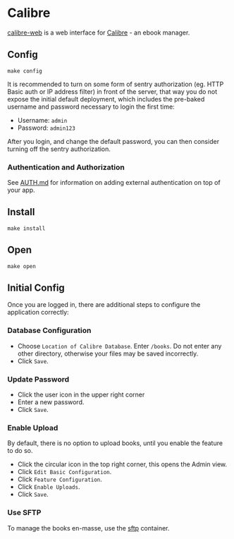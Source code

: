 # Calibre

[calibre-web](https://github.com/janeczku/calibre-web?tab=readme-ov-file)
is a web interface for [Calibre](https://calibre-ebook.com/) - an
ebook manager.

## Config

```
make config
```

It is recommended to turn on some form of sentry authorization (eg.
HTTP Basic auth or IP address filter) in front of the server, that way
you do not expose the initial default deployment, which includes the
pre-baked username and password necessary to login the first time:

 * Username: `admin`
 * Password: `admin123`
 
After you login, and change the default password, you can then
consider turning off the sentry authorization.

### Authentication and Authorization

See [AUTH.md](../AUTH.md) for information on adding external authentication on
top of your app.

## Install

```
make install
```

## Open

```
make open
```

## Initial Config

Once you are logged in, there are additional steps to configure the
application correctly:

### Database Configuration

 * Choose `Location of Calibre Database`. Enter `/books`. Do not enter
   any other directory, otherwise your files may be saved incorrectly.
 * Click `Save`.
 
### Update Password

 * Click the user icon in the upper right corner
 * Enter a new password.
 * Click `Save`.
 
### Enable Upload

By default, there is no option to upload books, until you enable the
feature to do so.

 * Click the circular icon in the top right corner, this opens the
   Admin view.
 * Click `Edit Basic Configuration`.
 * Click `Feature Configuration`.
 * Click `Enable Uploads`.
 * Click `Save`.
 
### Use SFTP

To manage the books en-masse, use the [sftp](../sftp) container.

